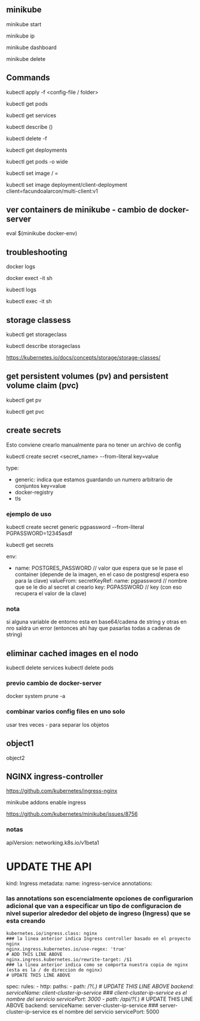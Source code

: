 ## minikube

minikube start

minikube ip

minikube dashboard

minikube delete

## Commands

kubectl apply -f <config-file / folder>

kubectl get pods

kubectl get services

kubectl describe <object-type> (<object-name>)

kubectl delete -f <config-file>

kubectl get deployments

kubectl get pods -o wide

kubectl set image <object-type> / <object-name> <container-name> = <new-image-to-use>

kubectl set image deployment/client-deployment client=facundoalarcon/multi-client:v1

## ver containers de minikube - cambio de docker-server

eval $(minikube docker-env)

## troubleshooting

docker logs <container-id>

docker exect -it <containter-id> sh

kubectl logs <pod-id>

kubectl exec -it <pod-id> sh

## storage classess
kubectl get storageclass

kubectl describe storageclass

https://kubernetes.io/docs/concepts/storage/storage-classes/

## get persistent volumes (pv) and persistent volume claim (pvc)

kubectl get pv

kubectl get pvc

## create secrets

Esto conviene crearlo manualmente para no tener un archivo de config

kubectl create secret <type> <secret_name> --from-literal key=value

type:
- generic: indica que estamos guardando un numero arbitrario de conjuntos key=value 
- docker-registry
- tls

### ejemplo de uso

kubectl create secret generic pgpassword --from-literal PGPASSWORD=12345asdf

kubectl get secrets

env:
  - name: POSTGRES_PASSWORD     // valor que espera que se le pase el container (depende de la imagen, en el caso de postgresql espera eso para la clave)
    valueFrom:
      secretKeyRef:
        name: pgpassword        // nombre que se le dio al secret al crearlo
        key: PGPASSWORD         // key (con eso recupera el valor de la clave)

### nota
si alguna variable de entorno esta en base64/cadena de string y otras en nro saldra un error (entonces ahi hay que pasarlas todas a cadenas de string)


## eliminar cached images en el nodo
kubectl delete services <name>
kubectl delete pods <name>

### previo cambio de docker-server 

docker system prune -a

### combinar varios config files en uno solo 
usar tres veces - para separar los objetos

object1
---
object2

## NGINX ingress-controller
https://github.com/kubernetes/ingress-nginx

minikube addons enable ingress

https://github.com/kubernetes/minikube/issues/8756

### notas

apiVersion: networking.k8s.io/v1beta1
# UPDATE THE API
kind: Ingress
metadata:
  name: ingress-service
  annotations:
  ### las annotations son escencialmente opciones de configurarion adicional que van a especificar un tipo de configuracion de nivel superior alrededor del objeto de ingreso (Ingress) que se esta creando
    kubernetes.io/ingress.class: nginx
    ### la linea anterior indica Ingress controller basado en el proyecto nginx 
    nginx.ingress.kubernetes.io/use-regex: 'true'
    # ADD THIS LINE ABOVE
    nginx.ingress.kubernetes.io/rewrite-target: /$1
    ### la linea anterior indica como se comporta nuestra copia de nginx (esta es la / de direccion de nginx)
    # UPDATE THIS LINE ABOVE
spec:
  rules:
    - http:
        paths:
          - path: /?(.*)
          # UPDATE THIS LINE ABOVE
            backend:
              serviceName: client-cluster-ip-service
              ### client-cluster-ip-service es el nombre del servicio
              servicePort: 3000
          - path: /api/?(.*)
          # UPDATE THIS LINE ABOVE
            backend:
              serviceName: server-cluster-ip-service
              ### server-cluster-ip-service es el nombre del servicio
              servicePort: 5000
